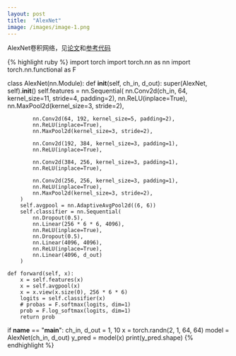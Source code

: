 ```yaml
---
layout: post
title:  "AlexNet"
image: /images/image-1.png
---
```


AlexNet卷积网络，见[论文][paper]和[参考代码][code]

{% highlight ruby %}
import torch
import torch.nn as nn
import torch.nn.functional as F

class AlexNet(nn.Module):
    def __init__(self, ch_in, d_out):
        super(AlexNet, self).__init__()
        self.features = nn.Sequential(
            nn.Conv2d(ch_in, 64, kernel_size=11, stride=4, padding=2),
            nn.ReLU(inplace=True),
            nn.MaxPool2d(kernel_size=3, stride=2),
            
            nn.Conv2d(64, 192, kernel_size=5, padding=2),
            nn.ReLU(inplace=True),
            nn.MaxPool2d(kernel_size=3, stride=2),
            
            nn.Conv2d(192, 384, kernel_size=3, padding=1),
            nn.ReLU(inplace=True),
            
            nn.Conv2d(384, 256, kernel_size=3, padding=1),
            nn.ReLU(inplace=True),
            
            nn.Conv2d(256, 256, kernel_size=3, padding=1),
            nn.ReLU(inplace=True),
            nn.MaxPool2d(kernel_size=3, stride=2),
        )
        self.avgpool = nn.AdaptiveAvgPool2d((6, 6))
        self.classifier = nn.Sequential(
            nn.Dropout(0.5),
            nn.Linear(256 * 6 * 6, 4096),
            nn.ReLU(inplace=True),
            nn.Dropout(0.5),
            nn.Linear(4096, 4096),
            nn.ReLU(inplace=True),
            nn.Linear(4096, d_out)
        )
    
    def forward(self, x):
        x = self.features(x)
        x = self.avgpool(x)
        x = x.view(x.size(0), 256 * 6 * 6)
        logits = self.classifier(x)
        # probas = F.softmax(logits, dim=1)
        prob = F.log_softmax(logits, dim=1)
        return prob
    
if __name__ == "__main__":
    ch_in, d_out = 1, 10
    x = torch.randn(2, 1, 64, 64)
    model = AlexNet(ch_in, d_out)
    y_pred = model(x)
    print(y_pred.shape)
{% endhighlight %}  

[paper]: https://proceedings.neurips.cc/paper_files/paper/2012/file/c399862d3b9d6b76c8436e924a68c45b-Paper.pdf
[code]: https://github.com/pytorch/vision/blob/main/torchvision/models/alexnet.py